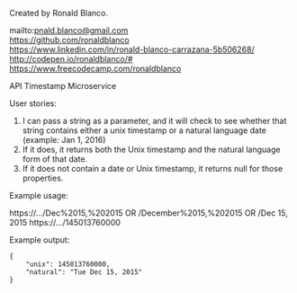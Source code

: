 Created by Ronald Blanco.

mailto:pnald.blanco@gmail.com<br>
https://github.com/ronaldblanco<br>
https://www.linkedin.com/in/ronald-blanco-carrazana-5b506268/<br>
http://codepen.io/ronaldblanco/#<br>
https://www.freecodecamp.com/ronaldblanco<br>

API Timestamp Microservice

User stories:

1) I can pass a string as a parameter, and it will check to see whether that string 
    contains either a unix timestamp or a natural language date (example: Jan 1, 2016)
2) If it does, it returns both the Unix timestamp and the natural language form of that date.
3) If it does not contain a date or Unix timestamp, it returns null for those properties.

Example usage:

https://.../Dec%2015,%202015 OR /December%2015,%202015 OR /Dec 15, 2015
https://.../145013760000
        
Example output:
            
    {
        "unix": 145013760000,
        "natural": "Tue Dec 15, 2015"
    }